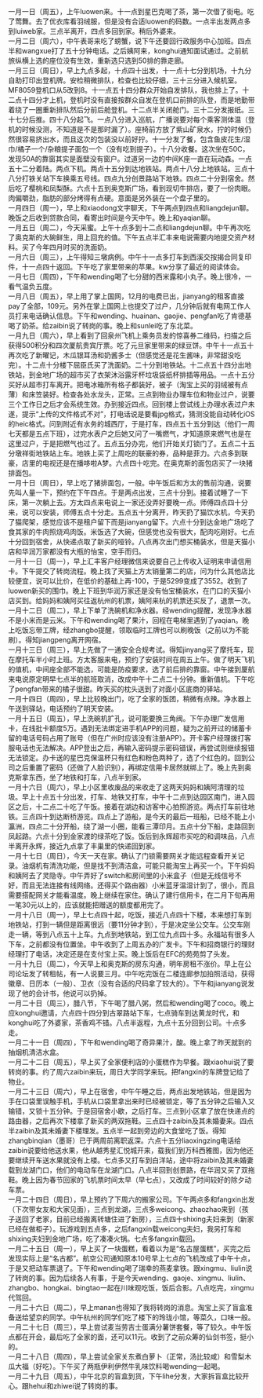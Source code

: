 一月一日（周五），上午luowen来。十一点到星巴克喝了茶，第一次借了街电。吃了莺舞。去了优衣库看羽绒服，但是没有合适luowen的码数。一点半出发两点多到luiweb家。三点半离开，四点多回到家。稍后外婆来。</br>
一月二日（周六），中午表哥来吃了螃蟹，说下午还要回行政服务中心加班。四点半和wangxue打了五十分钟电话。之后姨阿来，konghui通知面试通过。之前航旅纵横上选的座位没有生效，重新选只选到50排的靠走廊。</br>
一月三日（周日），早上九点多起，十点四十出发，十一点十七分到机场，十九分自助打印出登机牌。安检稍微排队，检查也比较仔细，三十三分进入候机室。MF8059登机口从5改到8。十一点五十四分群众开始自发排队，我也排上了。十二点十四分才上机，登机时没有直接按群众自发在登机口前排的队登，而是地勤带着绕了一圈重新排队然后分前后舱登机。十二点半关闭舱门。三十二分发报纸。三十七分后推。四十八分起飞。一点八分进入巡航，广播说要对每个乘客测体温（登机的时候没测，不知道是不是那时漏了）。座椅前方放了紫山矿泉水，拧的时候仍然很容易挤出水，而且这次的包装没以前好拧。十一分发了餐，包含鱼皮花生/湿巾/橘子一个/杂粮提子面包一个（没有吃到提子）。十八分收餐。这次坐在50C，发现50A的靠窗其实是面壁没有窗户。过道另一边的中间K座一直在玩动森。一点五十二分着陆。两点下机。两点十五分到达地铁站。两点十八分上地铁站。三点十八分打铁关站下车换乘五号线。四点九分创景路站下地铁。四点二十分到宿舍。然后吃了樱桃和凤梨酥。六点十五到奥克斯广场，看到现切牛排店，要了一份肉眼。肉偏嚼劲，脂肪的部分烤得有点硬。意面是另外装在一个盘子里的。</br>
一月四日（周一），早上和xiaodong文字聊天，下午两点到四点和liangdejun聊。晚饭之后收到贷款合同，看寄出时间是今天中午。晚上和yaqian聊。</br>
一月五日（周二），今天采蜜。上午十点多到十二点和liangdejun聊。中午再次吃了奥克斯的大碗鲜生，用上回充的值。下午五点半汇丰来电说需要内地提交资产材料。买了今年四月时买的洗面奶。</br>
一月六日（周三），上午得知三墩病例。中午十一点多打车到西溪交按揭合同复印件，十一点四十返回。下午吃了家里带来的苹果。kw分享了最近的阅读体会。</br>
一月七日（周四），下午和wending喝了七分甜的西米露和小丸子。晚上很冷，一看气温负五度。</br>
一月八日（周五），早上用了掌上国网，12月的电费已出，jianyang的租客直接pay了全部，109元。另外在掌上国网上也提交了过户，几分钟后就有电网工作人员打来电话确认信息。下午和wending、huainan、gaojie、pengfan吃了肯德基喝了奶茶。给zaibin说了转岗的事。晚上和sunlei吃了东北菜。</br>
一月九日（周六），早上看到了回泉州飞机上乘务员发的惊喜券二维码，扫描之后获得500积分和四次厦航贵宾厅票。吃了元旦家里带来的绿豆饼。中午十一点五十再次吃了新曜记，木瓜银耳汤和奶酱多士（但感觉还是花生酱味，非常甜没吃完）。十二点十分楼下屈臣氏买了洗面奶。二十分到地铁站。十二点五十四分出地铁站，到金地广场的超市买了衣架沐浴露牙杯垃圾袋纸杯排插等用品。一点十五分买好从超市打车离开。把电冰箱所有格子都装好，被子（淘宝上买的羽绒被有点薄）和床笠装好。检查各处水龙头，正常。三点到物业办理车位和物业过户，说要三个工作日之后才会系统生效。办到接近四点。回到楼上尝试线上办理水表过户未遂，提示“上传的文件格式不对”，打电话说是要看jpg格式，猜测没能自动转化iOS的heic格式。问到附近有水务的城西厅，于是打车，四点五十五分到达（他们一周七天都是五点下班），过完水表户之后她又问了一嘴燃气，才知道原来燃气也是在这里过户，于是把燃气也过了。五点五分办完，他们开始关灯锁门了。五点二十五分墩祥街地铁站上车。地铁上买了上周吃的联豪的券，品种是菲力。六点多到联豪，店里的电视还是在播哆啦A梦。六点四十吃完。在奥克斯的面包店买了一块猪排面包。</br>
一月十日（周日），早上吃了猪排面包，一般。中午饭后和方太的售前沟通，说要先叫人量一下，预约在下午四点。于是两点出发，三点十分到。接着试睡了一下床，第一次躺上去。方太四点来电说上一家还没弄好要晚一点。师傅四点四十分来，说可以安装，师傅五点十分走。五点五十分离开，昨天扔了猫饮水机，今天扔了猫爬架，感觉应该不是租户留下而是jianyang留下。六点十分到达金地广场吃了食其家的牛肉照烧鸡肉饭。米饭选了大碗，但感觉也没有很大，配肉吃刚好。七点十分回到宿舍，从快递点取了新买的哑铃。八点再次出门想买桶装水，但是天猫小店和华润万家都没有大瓶的怡宝，空手而归。</br>
一月十一日（周一），早上汇丰客户经理微信来说要自己上传收入证明来申请信用卡。下午提交了转岗流程。晚上找了天猫上方太销量第二的店，问为什么其他店比较便宜，说可以比价，在低价的基础上再-100，于是5299变成了3552。收到了luowen新买的围巾。晚上下班到华润万家还是没有怡宝桶装水，在门口的天猫小店买到。给妈妈和姨阿买往返杭州的机票，姨阿来杭的机票还买反了，退票一次。</br>
一月十二日（周二），早上下单了洗碗机和净水器。经wending提醒，发现净水器不是小米而是云米。下午和wending喝了果汁，回程在电梯里遇到了yaqian。晚上吃饭忘带工牌，经zhangbo提醒，领取临时工牌也可以刷晚饭（之前以为不能刷）。得知jiangpeng离开网宿。</br>
一月十三日（周三），早上先做了一通安全合规考试。得知jinyang买了摩托车，现在摩托车半小时上班。方太客服来电，预约了安装时间在周五上午。做了明天飞机的值机，中间座全部不能选，可能是防疫要求，选了前后排的靠窗。中午接到厦航来电说原定明早七点半的航班取消，改成中午十二点二十分钟。重新值机。下午吃了pengfan带来的橘子很甜。昨天买的枕头送到了对面小区底商的驿站。</br>
一月十四日（周四），早上比较晚出门，吃了全家的饭团，稍微有点辣。净水器上午送到驿站，电话预约了明天安装。</br>
一月十五日（周五），早上洗碗机扩孔，说可能要换三角阀。下午办理广发信用卡，在线批卡额度5万。遇到无法绑定进手机APP的问题，疑为之前开过的储蓄卡留的电话号码占用了账号（但在广州时应该没有注册APP）。开卡客户经理拨打客服电话也无法解决。APP登出之后，再输入密码提示密码错误，再尝试则继续报错无法锁定。办卡送的星巴克保温杯只有红色和粉色两种了，选了个红色的。回到公司之后重置了密码（还做了人脸识别），再绑定信用卡居然就绑上了。晚上先到奥克斯拿东西，坐了地铁和打车，八点半到家。</br>
一月十六日（周六），早上小区里收废品的来收走了这两天妈妈和姨阿清理的垃圾。早上十点五十分出发，打车、地铁又打车，中午十二点到达园区南门，进入园区之后，十二点二十吃了午饭。接着在湖边和访客中心拍照游览。两点打车前往地铁。三点四十到达断桥游览。四点上了游船，是今天的最后一班船，已经不能上小瀛洲，四点二十分开船，绕了湖一小圈，能看三潭印月。五点十分下船，走路回到凤起路。六点十分到金家渡的绿茶吃了饭。饭后到永辉超市买吃的和调味品，八点半离开永辉，接近九点拿了丰巢里的快递回到家。</br>
一月十七日（周日），今天一天在家。确认了门锁需要网关才能远程查看开关记录。油烟机有清洗功能，但是找不到清洁盒，可能只能淘宝上再买一个。下午妈妈和姨阿去了灵隐寺。中午弄好了switch和房间里的小米盒子（但是无线信号不好，而且无法连接有线网络。还得买个路由器）小米蓝牙温湿计到了，很小，而且需要搭配网关才能看温度。晚上继续在家住。确认了建行信用卡，在二月下旬再用一笔30元以上的，应该就能把赠送的额度都用完了。</br>
一月十八日（周一），早上七点四十起，吃饭，接近八点四十下楼，本来想打车到地铁站，打到一辆但是距离很远（要11分钟才到），于是决定坐公交车。公交车刚走一辆，等到八点五十上车。九点到地铁站，到工位九点四十多。永福站有很多人下车，之前都没有位置坐。中午收到了上周五办的广发卡。下午和招商银行的理财经理打了电话，决定还是在支付宝上买。晚上饭后在EFC的苑苑剪了头发。</br>
一月十九日（周二），今天早上和奥克斯的房东沟通，明年房租不涨价。早上在公司论坛发了转租帖，有一人说要三月。中午吃完饭在二楼连廊参加拍照活动，获得徽章、日历本（一般）、卫衣（没有合适的尺码拿了较大的）。下午和jianyang说发现了他的会计书，他说可以扔掉。</br>
一月二十日（周三），腊八节，下午喝了腊八粥，然后和wending喝了coco。晚上应konghui邀请，六点四十四分到古翠路站下车，七点骑车到达黄龙时代，和konghui吃了外婆家，茶香鸡不错。八点半返程，九点十五分回到公司。十点多走。</br>
一月二十一日（周四），下午和wending喝了奇异果汁，酸。晚上拿了昨天就到的抽烟机清洁水盒。</br>
一月二十二日（周五），早上买了全家便利店的小蛋糕作为早餐。跟xiaohui说了要转岗的事。约了周六zaibin来玩，周日大学同学来玩。把fangxin的车牌登记给了物业。</br>
一月二十三日（周六），早上在宿舍，中午午睡之后，两点出发地铁站，但是因为手在口袋里误触手机，手机从口袋里拿出来时已经被锁定，等了五分钟之后输入又输错，又锁十五分钟。于是回宿舍小歇，之后打车。三点到小区拿了放在快递点的路由器，之后再次下楼拿了新买的两双拖鞋。三点四十zaibin及其未婚妻来。四点半zaibin及其未婚妻下楼理发。五点半一起到旁边的大食堂吃了饭。得知zhangbinqian（墨哥）已于两周前离职返深。六点十五分liaoxingzing电话给zaibin说要给他送水果，他从越秀星汇悦城开来，载我们到万科西雅图，因为他还要继续开车送水果就没有上楼。七点多又打车到白洋站，途中将zaibin及其未婚妻载到龙湖门口，他们的电动车在龙湖门口。八点半回到创景路，在华润又买了双拖鞋。晚上因为春节回家的飞机票时间太早（早七点），又改成了时间较好的除夕动车票。</br>
一月二十四日（周日），早上预约了下周六的搬家公司。下午两点多和fangxin出发（下次带女友和大家见面），三点到龙湖，三点多weicong、zhaozhao来到（孩子送回了老家，目前已经搬离转塘住进了新房），三点四十shixing夫妇来到（新家已经在做柜子）。玩游戏到五点多，之后fangxin载weicong夫妇，我另打车和shixing夫妇到金地广场，吃了凑凑火锅。七点多fangxin载回。</br>
一月二十五日（周一），早上买了一块蛋糕，看着以为是“名古屋蛋糕”，买完之后发现实际上是“名古都”。航空公司通知原本10号早上七点的飞机改成了中午十点，于是又把动车票退了。下午和wending喝了瑞幸的燕麦拿铁。跟xingmu、liulin说了转岗的事。因为后续各人有事，于是今天wending、gaoje、xingmu、liulin、zhangbo、hongkai、bingtao一起在川味观吃饭，饭后合影。八点吃完，xingmu代驾回。</br>
一月二十六日（周二），早上manan也得知了我将转岗的消息。淘宝上买了盲盒准备送给望京的同学。中午杭州的同学们吃了楼下的玲珑小馆，等菜久，口味一般。</br>
一月二十七日（周三），早上尝试麦当劳吉士蛋满分薯饼套餐，等了较久。中午饭点都在开会，最后吃了全家的面，还可以11元。收到了之前众筹的仙剑书签，挺小的。</br>
一月二十八日（周四），早上尝试全家关东煮白萝卜（正常，汤比较咸）和雪梨木瓜大福（好吃）。下午买了两瓶伊利伊然牛乳味饮料喝wending一起喝。</br>
一月二十九日（周五），中午北京的盲盒到货，下午lihe分发，大家拆盲盒比较开心。跟hehui和zhiwei说了转岗的事。</br>
